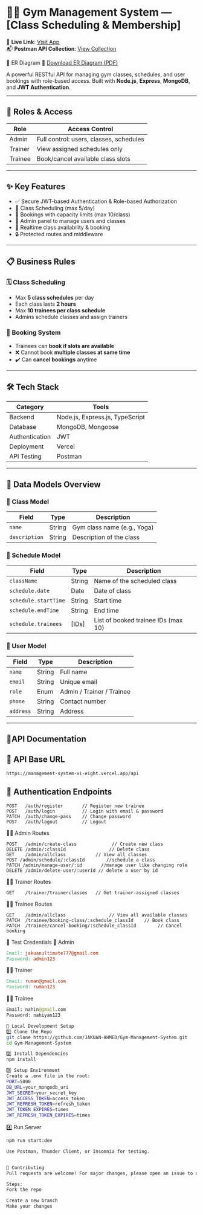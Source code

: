 # 🏋️‍♂️ Gym Management System — [Class Scheduling & Membership]

🚀 **Live Link**: [Visit App](https://management-system-xi-eight.vercel.app/)  
📬 **Postman API Collection**: [View Collection](https://documenter.getpostman.com/view/40097709/2sB2cYbKi8)

📁 ER Diagram
📄 [Download ER Diagram (PDF)](https://drive.google.com/file/d/1k84kJfpRJ6fiD20vjnocyGmAgufRDtBL/view?usp=sharing)

A powerful RESTful API for managing gym classes, schedules, and user bookings with role-based access. Built with **Node.js**, **Express**, **MongoDB**, and **JWT Authentication**.

---

## 🔑 Roles & Access

| Role     | Access Control |
|----------|----------------|
| Admin    | Full control: users, classes, schedules |
| Trainer  | View assigned schedules only            |
| Trainee  | Book/cancel available class slots       |

---

## ✨ Key Features

- ✅ Secure JWT-based Authentication & Role-based Authorization
- 📅 Class Scheduling (max 5/day)
- 👥 Bookings with capacity limits (max 10/class)
- 👤 Admin panel to manage users and classes
- 🔄 Realtime class availability & booking
- 🔒 Protected routes and middleware

---

## 📋 Business Rules

### 🗓️ Class Scheduling
- Max **5 class schedules** per day  
- Each class lasts **2 hours**  
- Max **10 trainees per class schedule**  
- Admins schedule classes and assign trainers  

### 📅 Booking System
- Trainees can **book if slots are available**  
- ❌ Cannot book **multiple classes at same time**  
- ✔️ Can **cancel bookings** anytime

---

## 🛠️ Tech Stack

| Category       | Tools                              |
|----------------|-------------------------------------|
| Backend        | Node.js, Express.js, TypeScript     |
| Database       | MongoDB, Mongoose                   |
| Authentication | JWT                                 |
| Deployment     | Vercel     |
| API Testing    | Postman                             |

---

## 🧩 Data Models Overview

### 📘 Class Model
| Field       | Type   | Description                   |
|-------------|--------|-------------------------------|
| `name`      | String | Gym class name (e.g., Yoga)   |
| `description`| String| Description of the class      |

### 📅 Schedule Model
| Field           | Type     | Description                             |
|-----------------|----------|-----------------------------------------|
| `className`     | String   | Name of the scheduled class             |
| `schedule.date` | Date     | Date of class                           |
| `schedule.startTime`     | String   | Start time                              |
| `schedule.endTime`       | String   | End time                                |
| `schedule.trainees`      | [IDs]    | List of booked trainee IDs (max 10)     |

### 👤 User Model
| Field     | Type     | Description                     |
|-----------|----------|---------------------------------|
| `name`    | String   | Full name                       |
| `email`   | String   | Unique email                    |
| `role`    | Enum     | Admin / Trainer / Trainee       |
| `phone`   | String   | Contact number                  |
| `address` | String   | Address                         |

---
## 🔰API Documentation 

## 🔗 API Base URL
```http
https://management-system-xi-eight.vercel.app/api
```

## 🔐 Authentication Endpoints

```http
POST   /auth/register       // Register new trainee
POST   /auth/login          // Login with email & password
PATCH  /auth/change-pass    // Change password
POST   /auth/logout         // Logout
```

👨‍💼 Admin Routes
```http
POST   /admin/create-class             // Create new class
DELETE /admin/:classId                // Delete class
GET    /admin/allclass           // View all classes
POST /admin/schedule/:classId        //schedule a class
PATCH /admin/manage-user/:id       //manage user like changing role
DELETE /admin/delete-user/:userId // delete a user by id
```
🧑‍🏫 Trainer Routes
```http
GET    /trainer/trainerclasses   // Get trainer-assigned classes
```
🧑‍🎓 Trainee Routes
```http
GET    /admin/allclass                // View all available classes
PATCH  /trainee/booking-class/:schedule_classId    // Book class
PATCH  /trainee/cancel-booking/:schedule_classId        // Cancel booking
```
🧪 Test Credentials
🔐 Admin
```makefile
Email: jakuanultimate777@gmail.com  
Password: admin123
```
👨‍🏫 Trainer
```makefile
Email: ruman@gmail.com  
Password: ruman123
```
🧑‍🎓 Trainee
```graphql
Email: nahin@gmail.com  
Password: nahiyan123
```
```bash
🧰 Local Development Setup
1️⃣ Clone the Repo
git clone https://github.com/JAKUAN-AHMED/Gym-Management-System.git
cd Gym-Management-System
```

```bash
2️⃣ Install Dependencies
npm install
```

```bash
3️⃣ Setup Environment
Create a .env file in the root:
PORT=5000
DB_URL=your_mongodb_uri
JWT_SECRET=your_secret_key
JWT_ACCESS_TOKEN=access_token
JWT_REFRESH_TOKEN=refresh_token
JWT_TOKEN_EXPIRES=times
JWT_REFRESH_TOKEN_EXPIRES=times
```

4️⃣ Run Server
```bash
npm run start:dev

Use Postman, Thunder Client, or Insomnia for testing.
```



```bash

🤝 Contributing
Pull requests are welcome! For major changes, please open an issue to discuss.

Steps:
Fork the repo

Create a new branch
Make your changes

```
